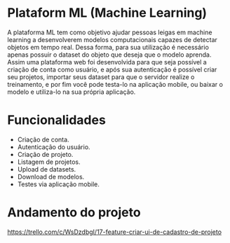 # Plataform ML (Machine Learning)

A plataforma ML tem como objetivo ajudar pessoas leigas em machine learning a desenvolverem modelos computacionais capazes de detectar objetos em tempo real.
Dessa forma, para sua utilização é necessário apenas possuir o dataset do objeto que deseja que o modelo aprenda. Assim uma plataforma web foi desenvolvida para que seja possível a criação de conta como usuário, e após sua autenticação é possível criar seu projetos, importar seus dataset para que o servidor realize o treinamento, e por fim você pode testa-lo na aplicação mobile, ou baixar o modelo e utiliza-lo na sua própria aplicação.

# Funcionalidades
 - Criação de conta.
 - Autenticação do usuário.
 - Criação de projeto.
 - Listagem de projetos.
 - Upload de datasets.
 - Download de modelos.
 - Testes via aplicação mobile.
 
 # Andamento do projeto
https://trello.com/c/WsDzdbgI/17-feature-criar-ui-de-cadastro-de-projeto
